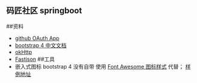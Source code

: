 ## 码匠社区 springboot

##资料
* [github OAuth App](https://developer.github.com/apps/building-oauth-apps/creating-an-oauth-app/)
* [bootstrap 4 中文文档](https://getbootstrap.net/docs/getting-started/introduction/)
* [okHttp](https://square.github.io/okhttp/)
* [Fastjson]()
##工具
* 嵌入式图标 bootstrap 4 没有自带 使用 [Font Awesome 图标样式](http://www.fontawesome.com.cn/faicons/#new) 代替；
  [样例地址](http://www.fontawesome.com.cn/examples/)
